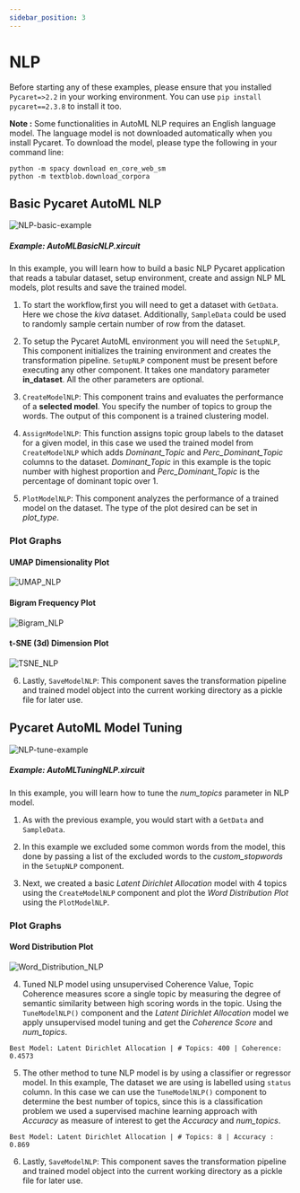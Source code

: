 ```yaml
---
sidebar_position: 3
---
```


# NLP

Before starting any of these examples, please ensure that you installed <code>Pycaret=>2.2</code> in your working environment. You can use <code>pip install pycaret==2.3.8</code> to install it too. 

**Note :** Some functionalities in AutoML NLP requires an English language model. The language model is not downloaded automatically when you install Pycaret. To download the model, please type the following in your command line:

```
python -m spacy download en_core_web_sm
python -m textblob.download_corpora
```

## Basic Pycaret AutoML NLP

![NLP-basic-example](/img/docs/NLP_basic_example.gif)

##### Example: AutoMLBasicNLP.xircuit

In this example, you will learn how to build a basic NLP Pycaret application that reads a tabular dataset, setup environment, create and assign NLP ML models, plot results and save the trained model.

1. To start the workflow,first you will need to get a dataset with `GetData`. Here we chose the *kiva* dataset. Additionally, `SampleData` could be used to randomly sample certain number of row from the dataset.

2. To setup the Pycaret AutoML environment you will need the `SetupNLP`, This component initializes the training environment and creates the transformation pipeline. `SetupNLP` component must be present before executing any other component. It takes one mandatory parameter **in_dataset**. All the other parameters are optional.

3. `CreateModelNLP`: This component trains and evaluates the performance of a **selected model**. You specify the number of topics to group the words. The output of this component is a trained clustering model.

4. `AssignModelNLP`: This function assigns topic group labels to the dataset for a given model, in this case we used the trained model from `CreateModelNLP` which adds *Dominant_Topic* and *Perc_Dominant_Topic* columns to the dataset. *Dominant_Topic* in this example is the topic number with highest proportion and *Perc_Dominant_Topic* is the percentage of dominant topic over 1.

5. `PlotModelNLP`: This component analyzes the performance of a trained model on the dataset. The type of the plot desired can be set in *plot_type*.


### Plot Graphs
#### UMAP Dimensionality Plot
![UMAP_NLP](/img/docs/UMAP_NLP.png)

#### Bigram Frequency Plot
![Bigram_NLP](/img/docs/Bigram_NLP.png)

#### t-SNE (3d) Dimension Plot
![TSNE_NLP](/img/docs/TSNE_NLP.png)


6. Lastly, `SaveModelNLP`: This component saves the transformation pipeline and trained model object into the current working directory as a pickle file for later use.


##  Pycaret AutoML Model Tuning

![NLP-tune-example](/img/docs/NLP_tune_example.gif)

##### Example: AutoMLTuningNLP.xircuit

In this example, you will learn how to tune the *num_topics* parameter in NLP model.

1.  As with the previous example, you would start with a `GetData` and `SampleData`.
   
2. In this example we excluded some common words from the model, this done by passing a list of the excluded words to the *custom_stopwords* in the `SetupNLP` component.
   
3. Next, we created a basic *Latent Dirichlet Allocation* model with 4 topics using the `CreateModelNLP` component and plot the *Word Distribution Plot* using the `PlotModelNLP`.

### Plot Graphs
#### Word Distribution Plot
![Word_Distribution_NLP](/img/docs/Word_Distribution_NLP.png)

4. Tuned NLP model using unsupervised Coherence Value, Topic Coherence measures score a single topic by measuring the degree of semantic similarity between high scoring words in the topic. Using the `TuneModelNLP()` component and the *Latent Dirichlet Allocation* model we apply unsupervised model tuning and get the *Coherence Score* and *num_topics*. 
```
Best Model: Latent Dirichlet Allocation | # Topics: 400 | Coherence: 0.4573
```   
5. The other method to tune NLP model is by using a classifier or regressor model. In this example, The dataset we are using is labelled using `status` column. In this case we can use the `TuneModelNLP()` component to determine the best number of topics, since this is a classification problem we used a supervised machine learning approach with *Accuracy* as measure of interest to get the *Accuracy* and *num_topics*.
```
Best Model: Latent Dirichlet Allocation | # Topics: 8 | Accuracy : 0.869
```  
6. Lastly, `SaveModelNLP`: This component saves the transformation pipeline and trained model object into the current working directory as a pickle file for later use.
